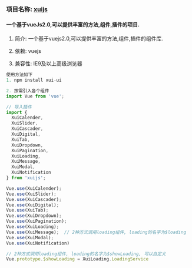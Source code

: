 ### 项目名称: [xuijs](https://github.com/xumengzi/xui-vue)

#### 一个基于vueJs2.0,可以提供丰富的方法,组件,插件的项目.

1. 简介: 一个基于vuejs2.0,可以提供丰富的方法,组件,插件的组件库.

2. 依赖: vuejs

3. 兼容性: IE9及以上高级浏览器

```javascript
使用方法如下
1. npm install xui-ui

2. 按需引入各个组件
import Vue from 'vue';

// 导入插件
import {
  XuiCalender,
  XuiSlider,
  XuiCascader,
  XuiDigital,
  XuiTab,
  XuiDropdown,
  XuiPagination,
  XuiLoading,
  XuiMessage,
  XuiModal,
  XuiNotification
} from 'xuijs';

Vue.use(XuiCalender);
Vue.use(XuiSlider);
Vue.use(XuiCascader);
Vue.use(XuiDigital);
Vue.use(XuiTab);
Vue.use(XuiDropdown);
Vue.use(XuiPagination);
Vue.use(XuiLoading);
Vue.use(XuiMessage);  // 2种方式调用loading组件, loading的名字为$loading
Vue.use(XuiModal);
Vue.use(XuiNotification)

// 2种方式调用loading组件, loading的名字为$showLoading, 可以自定义
Vue.prototype.$showLoading = XuiLoading.LoadingService  
```
